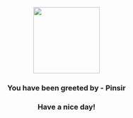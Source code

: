 <p align="center">
            <img src="https://raw.githubusercontent.com/PokeAPI/sprites/master/sprites/pokemon/127.png" width="150" height="150">
          </p>
          <h3 align="center">You have been greeted by - <b>Pinsir</b></h3>
          <h3 align="center">Have a nice day!</h3>
        